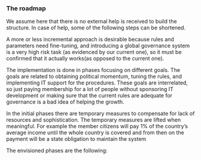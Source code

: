 ### The roadmap

We assume here that there is no external help is received to build the structure. In case of help, some of the following steps can be shortened. 

A more or less incremental approach is desirable because rules and parameters need fine-tuning, and introducing a global governance system is a very high risk task (as evidenced by our current one), so it must be confirmed that it actually works(as opposed to the current one).

The implementation is done in phases focusing on different goals. The goals are related to obtaining political momentum, tuning the rules, and implementing IT support for the procedures. These goals are interrelated, so just paying membership for a lot of people without sponsoring IT development or making sure that the current rules are adequate for governance is a bad idea of helping the growth.

In the initial phases there are temporary measures to compensate for lack of resources and sophistication. The temporary measures are lifted when meaningful. For example the member citizens will  pay 1% of the country’s average income until the whole country is covered and from then on the payment will be a state obligation to maintain the system

The envisioned phases are the following:

